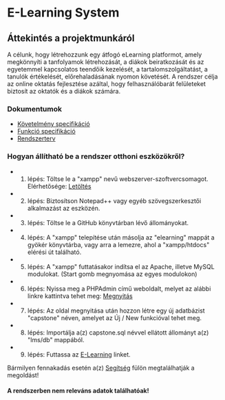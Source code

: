 # E-Learning System 

## Áttekintés a projektmunkáról
A célunk, hogy létrehozzunk egy átfogó eLearning platformot, amely megkönnyíti a tanfolyamok létrehozását, a diákok beiratkozását és az egyetemmel kapcsolatos teendőik kezelését, a tartalomszolgáltatást, a tanulók értékelését, előrehaladásának nyomon követését. A rendszer célja az online oktatás fejlesztése azáltal, hogy felhasználóbarát felületeket biztosít az oktatók és a diákok számára.


### Dokumentumok
- [Követelmény specifikáció](DOCS/kovetelmenyspec.md)
- [Funkció specifikáció](DOCS/funkciospec.md) 
- [Rendszerterv](DOCS/rendterv.md)

### Hogyan állítható be a rendszer otthoni eszközökről?

- 1. lépés: Töltse le a "xampp" nevű webszerver-szoftvercsomagot. Elérhetősége: [Letöltés](https://www.apachefriends.org/download.html)

- 2. lépés: Biztosítson Notepad++ vagy egyéb szövegszerkesztői alkalmazást az eszközén.

- 3. lépés: Töltse le a GitHub könyvtárban lévő állományokat.

- 4. lépés: A "xampp" telepítése után másolja az "elearning" mappát a gyökér könyvtárba, vagy arra a lemezre, ahol a "xampp/htdocs" elérési út található.
 
- 5. lépés: A "xampp" futtatásakor indítsa el az Apache, illetve MySQL modulokat. (Start gomb megnyomása az egyes modulokon)

- 6. lépés: Nyissa meg a PHPAdmin című weboldalt, melyet az alábbi linkre kattintva tehet meg: [Megnyitás](http://localhost/phpmyadmin)

- 7. lépés: Az oldal megnyitása után hozzon létre egy új adatbázist "capstone" néven, amelyet az Új / New funkcióval tehet meg.

- 8. lépés: Importálja a(z) capstone.sql névvel ellátott állományt a(z) "lms/db" mappából.

- 9. lépés: Futtassa az [E-Learning](http://localhost/big_project/) linket.
 
Bármilyen fennakadás esetén a(z) [Segítség](https://www.sourcecodester.com/php/7339/learning-management-system.html) fülön megtalálhatják a megoldást!

#### A rendszerben nem releváns adatok találhatóak!

